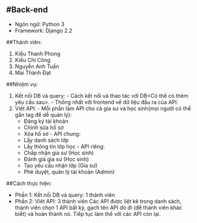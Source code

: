 #Back-end
-----------------------------------------------------------------------
- Ngôn ngữ: Python 3
- Framework: Django 2.2

##Thành viên:
  1. Kiều Thanh Phong
  2. Kiều Chí Công
  3. Nguyễn Anh Tuấn
  4. Mai Thành Đạt

##Nhiệm vụ:
  1. Kết nối DB và query:
    - Cách kết nối và thao tác với DB<Có thể có thêm yêu cầu sau>.
    - Thống nhất với frontend về dữ liệu đầu ra của API.
  2. Viết API:
    - Mỗi phần làm API cho cả gia sư và học sinh(mọi người có thể gắn tag để dễ quản lý):
      + Đăng ký tài khoản
      + Chỉnh sửa hồ sơ
      + Xóa hồ sơ
    - API chung:
      + Lấy danh sách lớp
      + Lấy thông tin lớp học
    - API riêng:
      + Chấp nhận gia sư (Học sinh)
      + Đánh giá gia sư (Học sinh)
      + Tạo yêu cầu nhận lớp (Gia sư)
      + Phê duyệt, quản lý  tài khoản (Admin)

##Cách thực hiện:
   - Phần 1: Kết nối DB và query: 1 thành viên
   - Phần 2: Viêt API: 3 thành viên
      Các API được liệt kê trong danh sách, thành viên chọn 1 API bất kỳ, gạch tên API đó đi (để thành viên khác biết) và hoàn thành nó. Tiếp tục làm thế với các API còn lại.




